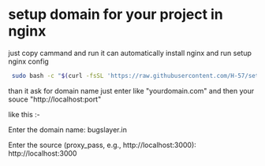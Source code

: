 
# setup domain for your project in nginx

just copy cammand and run it can automatically install nginx and run setup nginx config

```bash
 sudo bash -c "$(curl -fsSL 'https://raw.githubusercontent.com/H-57/setup-nginx-for-domain/main/script.sh?'$(date +%s))"
```
than it ask for domain name just enter like "yourdomain.com"
and then your souce "http://localhost:port"

like this :-

Enter the domain name: bugslayer.in

Enter the source (proxy_pass, e.g., http://localhost:3000): http://localhost:3000
